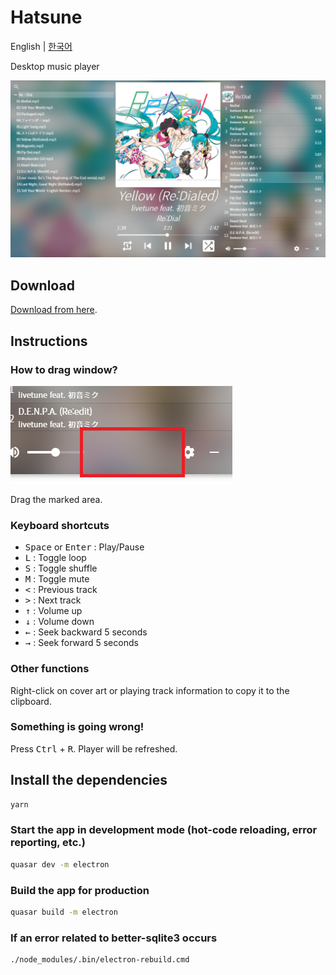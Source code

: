 # Hatsune
English | [한국어](https://github.com/ghj1214kr/hatsune/blob/main/README_ko.md)

Desktop music player

![Screenshot](screenshot.png)

## Download

[Download from here](https://github.com/ghj1214kr/hatsune/releases/latest).

## Instructions

### How to drag window?

![Dragzone](dragzone.png)

Drag the marked area.

### Keyboard shortcuts

- <kbd>Space</kbd> or <kbd>Enter</kbd> : Play/Pause   
- <kbd>L</kbd> : Toggle loop   
- <kbd>S</kbd> : Toggle shuffle   
- <kbd>M</kbd> : Toggle mute   
- <kbd><</kbd> : Previous track   
- <kbd>></kbd> : Next track   
- <kbd>↑</kbd> : Volume up   
- <kbd>↓</kbd> : Volume down   
- <kbd>←</kbd> : Seek backward 5 seconds  
- <kbd>→</kbd> : Seek forward 5 seconds  

### Other functions

Right-click on cover art or playing track information to copy it to the clipboard.

### Something is going wrong!

Press <kbd>Ctrl</kbd> + <kbd>R</kbd>. Player will be refreshed. 

## Install the dependencies
```bash
yarn
```

### Start the app in development mode (hot-code reloading, error reporting, etc.)
```bash
quasar dev -m electron
```

### Build the app for production
```bash
quasar build -m electron
```

### If an error related to better-sqlite3 occurs
```bash
./node_modules/.bin/electron-rebuild.cmd
```
